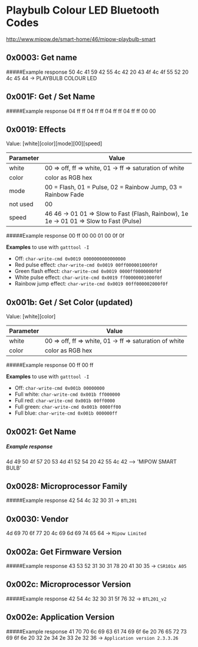 Playbulb Colour LED Bluetooth Codes
===================================

http://www.mipow.de/smart-home/46/mipow-playbulb-smart

0x0003: Get name
----------------
#####Example response
50 4c 41 59 42 55 4c 42 20 43 4f 4c 4f 55 52 20 4c 45 44 -> PLAYBULB COLOUR LED

0x001F: Get / Set Name
----------------------
#####Example response
04 ff ff 04 ff ff 04 ff ff 04 ff ff 00 00


0x0019: Effects
---------------
Value: [white][color][mode][00][speed]

Parameter | Value
--------- | -------------
white     | 00 => off, ff => white, 01 -> ff => saturation of white
color     | color as RGB hex
mode      | 00 = Flash, 01 = Pulse, 02 = Rainbow Jump, 03 = Rainbow Fade
not used  | 00
speed     | 46 46 -> 01 01 => Slow to Fast (Flash, Rainbow), 1e 1e -> 01 01 => Slow to Fast (Pulse)

#####Example response
00 ff 00 00 01 00 0f 0f

**Examples** to use with `gatttool -I`
- Off: `char-write-cmd 0x0019 0000000000000000`
- Red pulse effect: `char-write-cmd 0x0019 00ff000001000f0f`
- Green flash effect: `char-write-cmd 0x0019 0000ff0000000f0f`
- White pulse effect: `char-write-cmd 0x0019 ff00000001000f0f`
- Rainbow jump effect: `char-write-cmd 0x0019 00ff000002000f0f`

0x001b: Get / Set Color (updated)
-----------------------
Value: [white][color]

Parameter | Value
--------- | -------------
white     | 00 => off, ff => white, 01 -> ff => saturation of white
color     | color as RGB hex

#####Example response
00 ff 00 ff

**Examples** to use with `gatttool -I`
- Off: `char-write-cmd 0x001b 00000000`
- Full white: `char-write-cmd 0x001b ff000000`
- Full red: `char-write-cmd 0x001b 00ff0000`
- Full green: `char-write-cmd 0x001b 0000ff00`
- Full blue: `char-write-cmd 0x001b 000000ff`

0x0021: Get Name
----------------------
##### Example response
4d 49 50 4f 57 20 53 4d 41 52 54 20 42 55 4c 42 --> 'MIPOW SMART BULB'

0x0028: Microprocessor Family
-----------------------------
#####Example response
42 54 4c 32 30 31 -> `BTL201`


0x0030: Vendor
-----------------------------
4d 69 70 6f 77 20 4c 69 6d 69 74 65 64 -> `Mipow Limited`

0x002a: Get Firmware Version
----------------------------
#####Example response
43 53 52 31 30 31 78 20 41 30 35 -> `CSR101x A05`


0x002c: Microprocessor Version
------------------------------
#####Example response
42 54 4c 32 30 31 5f 76 32 -> `BTL201_v2`


0x002e: Application Version
---------------------------
#####Example response
41 70 70 6c 69 63 61 74 69 6f 6e 20 76 65 72 73 69 6f 6e 20 32 2e 34 2e 33 2e 32 36 -> `Application version 2.3.3.26`

